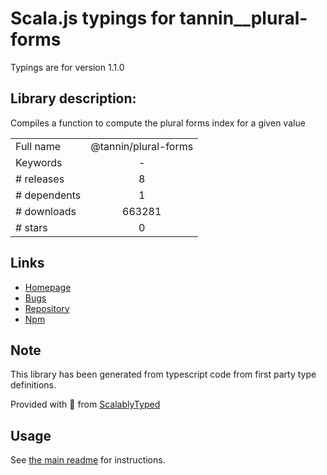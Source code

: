
# Scala.js typings for tannin__plural-forms

Typings are for version 1.1.0

## Library description:
Compiles a function to compute the plural forms index for a given value

|                    |                 |
| ------------------ | :-------------: |
| Full name          | @tannin/plural-forms |
| Keywords           | - |
| # releases         | 8 |
| # dependents       | 1 |
| # downloads        | 663281 |
| # stars            | 0 |

## Links
- [Homepage](https://github.com/aduth/tannin)
- [Bugs](https://github.com/aduth/tannin/issues)
- [Repository](https://github.com/aduth/tannin)
- [Npm](https://www.npmjs.com/package/%40tannin%2Fplural-forms)
    


## Note
This library has been generated from typescript code from first party type definitions.

Provided with :purple_heart: from [ScalablyTyped](https://github.com/oyvindberg/ScalablyTyped)

## Usage
See [the main readme](../../readme.md) for instructions.


